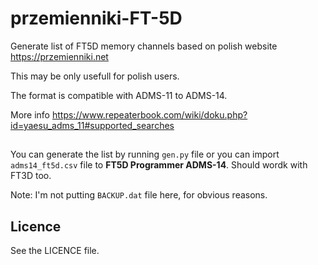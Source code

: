 # przemienniki-FT-5D

Generate list of FT5D memory channels based on polish website https://przemienniki.net

This may be only usefull for polish users.

The format is compatible with ADMS-11 to ADMS-14.

More info https://www.repeaterbook.com/wiki/doku.php?id=yaesu_adms_11#supported_searches

##
You can generate the list by running `gen.py` file or you can import `adms14_ft5d.csv` file to **FT5D Programmer ADMS-14**. Should wordk with FT3D too.

Note: I'm not putting `BACKUP.dat` file here, for obvious reasons.

## Licence

See the LICENCE file.
